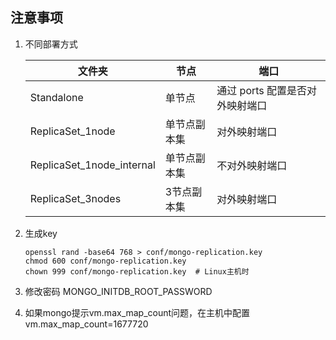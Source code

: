 ## 注意事项

1. 不同部署方式

   | 文件夹 | 节点 | 端口 |
   |----------|--------|---------|
   | Standalone | 单节点 | 通过 ports 配置是否对外映射端口 | 
   | ReplicaSet_1node | 单节点副本集 | 对外映射端口 | 
   | ReplicaSet_1node_internal | 单节点副本集 | 不对外映射端口 |
   | ReplicaSet_3nodes | 3节点副本集 | 对外映射端口 | 

2. 生成key

    ```shell
    openssl rand -base64 768 > conf/mongo-replication.key
    chmod 600 conf/mongo-replication.key
    chown 999 conf/mongo-replication.key  # Linux主机时
    ```

3. 修改密码 MONGO_INITDB_ROOT_PASSWORD
4. 如果mongo提示vm.max_map_count问题，在主机中配置vm.max_map_count=1677720
